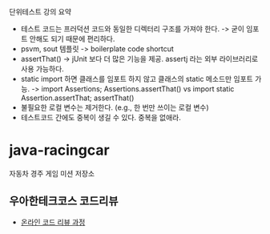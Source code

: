 
단위테스트 강의 요약
- 테스트 코드는 프러덕션 코드와 동일한 디렉터리 구조를 가져야 한다. -> 굳이 임포트 안해도 되기 때문에 편리하다.
- psvm, sout 템플릿 -> boilerplate code shortcut
- assertThat() -> jUnit 보다 더 많은 기능을 제공. assertj 라는 외부 라이브러리로 사용 가능하다.
- static import 하면 클래스를 임포트 하지 않고 클래스의 static 메소드만 임포트 가능. -> import Assertions; Assertions.assertThat() vs import static Assertion.assertThat; assertThat()
- 불필요한 로컬 변수는 제거한다. (e.g., 한 번만 쓰이는 로컬 변수)
- 테스트코드 간에도 중복이 생길 수 있다. 중복을 없애라.

# java-racingcar
자동차 경주 게임 미션 저장소

## 우아한테크코스 코드리뷰
* [온라인 코드 리뷰 과정](https://github.com/woowacourse/woowacourse-docs/blob/master/maincourse/README.md)